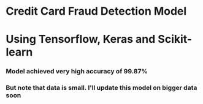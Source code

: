 # Credit Card Fraud Detection Model
# Using Tensorflow, Keras and Scikit-learn

### Model achieved very high accuracy of 99.87%
### But note that data is small. I'll update this model on bigger data soon
